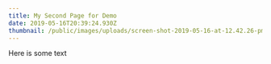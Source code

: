 ```yaml
---
title: My Second Page for Demo
date: 2019-05-16T20:39:24.930Z
thumbnail: /public/images/uploads/screen-shot-2019-05-16-at-12.42.26-pm.png
---
```

Here is some text
